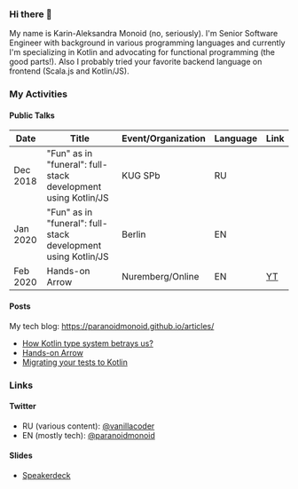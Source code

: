 ### Hi there 👋

My name is Karin-Aleksandra Monoid (no, seriously).
I'm Senior Software Engineer with background in various programming languages and currently I'm specializing in Kotlin and advocating for functional programming (the good parts!). Also I probably tried your favorite backend language on frontend (Scala.js and Kotlin/JS).

### My Activities

#### Public Talks
|  Date  |                        Title                                   |Event/Organization|Language|Link |
|--------|----------------------------------------------------------------|------------------|--------|-----|
|Dec 2018|	"Fun" as in "funeral": full-stack development using Kotlin/JS |	KUG SPb          | RU     ||
|Jan 2020|	"Fun" as in "funeral": full-stack development using Kotlin/JS |	Berlin	         | EN     ||
|Feb 2020|	Hands-on Arrow                                                |	Nuremberg/Online | EN     |[YT](https://youtu.be/tkl9EaUMfm8)|

#### Posts

My tech blog: https://paranoidmonoid.github.io/articles/

* [How Kotlin type system betrays us?](https://paranoidmonoid.github.io/articles/Chasing%20the%20bug/EitherVsNull)
* [Hands-on Arrow](https://paranoidmonoid.github.io/articles/Kotlin%20and%20friends/Hands-on%20Arrow)
* [Migrating your tests to Kotlin](https://paranoidmonoid.github.io/articles/Kotlin%20and%20friends/Migrating%20your%20tests%20to%20Kotlin)

### Links

#### Twitter
* RU (various content): [@vanillacoder](https://twitter.com/paranoidmonoid/)
* EN (mostly tech): [@paranoidmonoid](https://twitter.com/paranoidmonoid/)

#### Slides
* [Speakerdeck](https://speakerdeck.com/paranoidmonoid)
